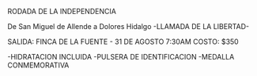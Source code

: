 RODADA DE LA INDEPENDENCIA

De San Miguel de Allende a Dolores Hidalgo
   -LLAMADA DE LA LIBERTAD-

SALIDA: FINCA DE LA FUENTE - 31 DE AGOSTO 7:30AM
COSTO: $350

-HIDRATACION INCLUIDA
-PULSERA DE IDENTIFICACION
-MEDALLA CONMEMORATIVA

